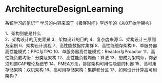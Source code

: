 # ArchitectureDesignLearning
系统学习的笔记“”
学习的内容来源于《极客时间》李运华的《从0开始学架构》


1、架构到底是什么	
2、架构设计的历史背景
3、架构设计的目的
4、复杂度来源
5、架构设计三原则及案例
6、架构设计流程
7、高性能数据库集群
8、高性能缓存架构
9、单服务器高性能模式：PPC与TPC
10、单服务器高性能模式：Reactor与Proactor
11、高性能负载均衡：分类及架构
12、高性能负载均衡：算法
13、想成为架构师，你必须知道CAP理论及细节
14、FMEA方法，排除架构可用性隐患的利器
15、高可用存储架构：双机架构	
16、高可用存储架构：集群和分区
17、如何设计计算高可用架构？

